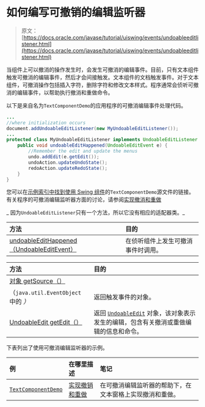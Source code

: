 # 如何编写可撤销的编辑监听器

> 原文： [https://docs.oracle.com/javase/tutorial/uiswing/events/undoableeditlistener.html](https://docs.oracle.com/javase/tutorial/uiswing/events/undoableeditlistener.html)

当组件上可以撤消的操作发生时，会发生可撤消的编辑事件。目前，只有文本组件触发可撤消的编辑事件，然后才会间接触发。文本组件的文档触发事件。对于文本组件，可撤消操作包括插入字符，删除字符和修改文本样式。程序通常会侦听可撤消的编辑事件，以帮助执行撤消和重做命令。

以下是来自名为`TextComponentDemo`的应用程序的可撤消编辑事件处理代码。

```java
...
//where initialization occurs
document.addUndoableEditListener(new MyUndoableEditListener());
...
protected class MyUndoableEditListener implements UndoableEditListener {
    public void undoableEditHappened(UndoableEditEvent e) {
        //Remember the edit and update the menus
        undo.addEdit(e.getEdit());
        undoAction.updateUndoState();
        redoAction.updateRedoState();
    }
}  

```

您可以在[示例索引中找到使用 Swing 组件](../examples/components/index.html#TextComponentDemo)的`TextComponentDemo`源文件的链接。有关程序的可撤消编辑监听器方面的讨论，请参阅[实现撤消和重做](../components/generaltext.html#undo)

_ 因为`UndoableEditListener`只有一个方法，所以它没有相应的适配器类。_

| 方法 | 目的 |
| :-- | :-- |
| [undoableEditHappened（UndoableEditEvent）](https://docs.oracle.com/javase/8/docs/api/javax/swing/event/UndoableEditListener.html#undoableEditHappened-javax.swing.event.UndoableEditEvent-) | 在侦听组件上发生可撤消事件时调用。 |

| 方法 | 目的 |
| :-- | :-- |
| [对象 getSource（）](https://docs.oracle.com/javase/8/docs/api/java/util/EventObject.html#getSource--)
（`java.util.EventObject` 中的 _）_ | 返回触发事件的对象。 |
| [UndoableEdit getEdit（）](https://docs.oracle.com/javase/8/docs/api/javax/swing/event/UndoableEditEvent.html#getEdit--) | 返回 [`UndoableEdit`](https://docs.oracle.com/javase/8/docs/api/javax/swing/undo/UndoableEdit.html) 对象，该对象表示发生的编辑，包含有关撤消或重做编辑的信息和命令。 |

下表列出了使用可撤消编辑监听器的示例。

| 例 | 在哪里描述 | 笔记 |
| :-- | :-- | :-- |
| [`TextComponentDemo`](../examples/components/index.html#TextComponentDemo) | [实现撤销和重做](../components/generaltext.html#undo) | 在可撤消编辑监听器的帮助下，在文本窗格上实现撤消和重做。 |